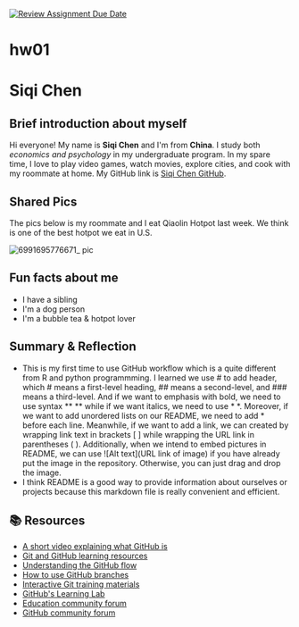 [![Review Assignment Due Date](https://classroom.github.com/assets/deadline-readme-button-24ddc0f5d75046c5622901739e7c5dd533143b0c8e959d652212380cedb1ea36.svg)](https://classroom.github.com/a/bEPlIkIB)
# hw01

# Siqi Chen

## Brief introduction about myself
Hi everyone! My name is **Siqi Chen** and I'm from **China**. I study both *economics and psychology* in my undergraduate program. In my spare time, I love to play video games, watch movies, explore cities, and cook with my roommate at home. 
My GitHub link is [Siqi Chen GitHub](https://github.com/MACS-30111-23/hw00-schen115). 

## Shared Pics
The pics below is my roommate and I eat Qiaolin Hotpot last week. We think is one of the best hotpot we eat in U.S.

![6991695776671_ pic](https://github.com/MACS-30111-23/hw00-schen115/assets/146036791/d872838d-8674-4138-b589-4de29eade622)


## Fun facts about me
* I have a sibling
* I'm a dog person
* I'm a bubble tea & hotpot lover

## Summary & Reflection 
* This is my first time to use GitHub workflow which is a quite different from R and python programmming. I learned we use # to add header, which # means a first-level heading, ## means a second-level, and ### means a third-level. And if we want to emphasis with bold, we need to use syntax ** ** while if we want italics, we need to use * *. Moreover, if we want to add unordered lists on our README, we need to add * before each line. Meanwhile, if we want to add a link, we can created by wrapping link text in brackets [ ] while wrapping the URL link in parentheses ( ). Additionally, when we intend to embed pictures in README, we can use ![Alt text](URL link of image) if you have already put the image in the repository. Otherwise, you can just drag and drop the image.
* I think README is a good way to provide information about ourselves or projects because this markdown file is really convenient and efficient.



## 📚  Resources 
* [A short video explaining what GitHub is](https://www.youtube.com/watch?v=w3jLJU7DT5E&feature=youtu.be) 
* [Git and GitHub learning resources](https://docs.github.com/en/github/getting-started-with-github/git-and-github-learning-resources) 
* [Understanding the GitHub flow](https://guides.github.com/introduction/flow/)
* [How to use GitHub branches](https://www.youtube.com/watch?v=H5GJfcp3p4Q&feature=youtu.be)
* [Interactive Git training materials](https://githubtraining.github.io/training-manual/#/01_getting_ready_for_class)
* [GitHub's Learning Lab](https://lab.github.com/)
* [Education community forum](https://education.github.community/)
* [GitHub community forum](https://github.community/)
